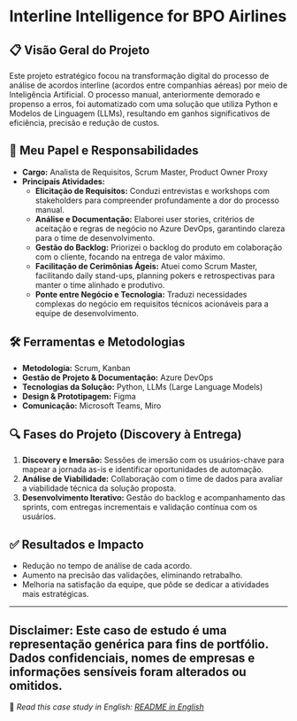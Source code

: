 # Interline Intelligence for BPO Airlines

## 📋 Visão Geral do Projeto
Este projeto estratégico focou na transformação digital do processo de análise de acordos interline (acordos entre companhias aéreas) por meio de Inteligência Artificial. O processo manual, anteriormente demorado e propenso a erros, foi automatizado com uma solução que utiliza Python e Modelos de Linguagem (LLMs), resultando em ganhos significativos de eficiência, precisão e redução de custos.

## 🎯 Meu Papel e Responsabilidades
- **Cargo:** Analista de Requisitos, Scrum Master, Product Owner Proxy
- **Principais Atividades:**
  - **Elicitação de Requisitos:** Conduzi entrevistas e workshops com stakeholders para compreender profundamente a dor do processo manual.
  - **Análise e Documentação:** Elaborei user stories, critérios de aceitação e regras de negócio no Azure DevOps, garantindo clareza para o time de desenvolvimento.
  - **Gestão do Backlog:** Priorizei o backlog do produto em colaboração com o cliente, focando na entrega de valor máximo.
  - **Facilitação de Cerimônias Ágeis:** Atuei como Scrum Master, facilitando daily stand-ups, planning pokers e retrospectivas para manter o time alinhado e produtivo.
  - **Ponte entre Negócio e Tecnologia:** Traduzi necessidades complexas do negócio em requisitos técnicos acionáveis para a equipe de desenvolvimento.

## 🛠️ Ferramentas e Metodologias
- **Metodologia:** Scrum, Kanban
- **Gestão de Projeto & Documentação:** Azure DevOps
- **Tecnologias da Solução:** Python, LLMs (Large Language Models)
- **Design & Prototipagem:** Figma 
- **Comunicação:** Microsoft Teams, Miro

## 🔍 Fases do Projeto (Discovery à Entrega)
1.  **Discovery e Imersão:** Sessões de imersão com os usuários-chave para mapear a jornada as-is e identificar oportunidades de automação.
2.  **Análise de Viabilidade:** Collaboração com o time de dados para avaliar a viabilidade técnica da solução proposta.
3.  **Desenvolvimento Iterativo:** Gestão do backlog e acompanhamento das sprints, com entregas incrementais e validação contínua com os usuários.


## ✅ Resultados e Impacto 
- Redução no tempo de análise de cada acordo.
- Aumento na precisão das validações, eliminando retrabalho.
- Melhoria na satisfação da equipe, que pôde se dedicar a atividades mais estratégicas.

---

**Disclaimer:** Este caso de estudo é uma representação genérica para fins de portfólio. Dados confidenciais, nomes de empresas e informações sensíveis foram alterados ou omitidos.
---
📌 *Read this case study in English: [README in English](README_EN.md)*
